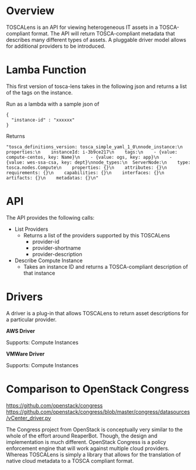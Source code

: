 # Overview
TOSCALens is an API for viewing heterogeneous IT assets in a TOSCA-compliant format. The API will return TOSCA-compliant metadata that describes many different types of assets. A pluggable driver model allows for additional providers to be introduced.

#  Lamba Function

This first version of tosca-lens takes in the following json and returns a list of the tags on the instance.

Run as a lambda with a sample json of
```
{
  "instance-id" : "xxxxxx"
}
```

Returns
```
"tosca_definitions_version: tosca_simple_yaml_1_0\nnode_instance:\n  properties:\n    instanceId: i-3b9ce217\n    tags:\n    - {value: compute-centos, key: Name}\n    - {value: ogs, key: app}\n    - {value: wes-ssa-csa, key: dept}\nnode_types:\n  ServerNode:\n    type: tosca.nodes.Compute\n    properties: {}\n    attributes: {}\n    requirements: {}\n    capabilities: {}\n    interfaces: {}\n    artifacts: {}\n    metadatas: {}\n"
```


# API
The API provides the following calls:
* List Providers
  * Returns a list of the providers supported by this TOSCALens
    * provider-id
    * provider-shortname
    * provider-description
* Describe Compute Instance
  * Takes an instance ID and returns a TOSCA-compliant description of that instance

# Drivers
A driver is a plug-in that allows TOSCALens to return asset descriptions for a particular provider.

**AWS Driver**

Supports: Compute Instances

**VMWare Driver**

Supports: Compute Instances

# Comparison to OpenStack Congress
https://github.com/openstack/congress
https://github.com/openstack/congress/blob/master/congress/datasources/vCenter_driver.py

The Congress project from OpenStack is conceptually very similar to the whole of the effort around ReaperBot. Though, the design and implementation is much different. OpenStack Congress is a policy enforcement engine that will work against multiple cloud providers. Whereas TOSCALens is simply a library that allows for the translation of native cloud metadata to a TOSCA compliant format.
